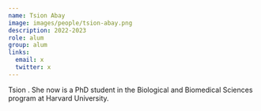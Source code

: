 ```yaml
---
name: Tsion Abay
image: images/people/tsion-abay.png
description: 2022-2023
role: alum
group: alum
links:
  email: x
  twitter: x
---
```


Tsion . She now is a PhD student in the Biological and Biomedical Sciences program at Harvard University. 